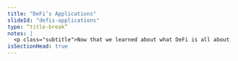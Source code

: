 ```yaml
--- 
title: "DeFi’s Applications"
slideId: "defis-applications"
type: “title-break”
notes: |
  <p class="subtitle">Now that we learned about what DeFi is all about, let’s explore what people are doing with these tools.</p>
isSectionHead: true
---
```


